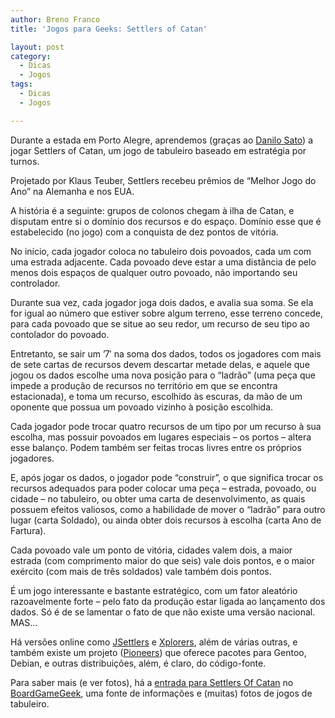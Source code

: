 ```yaml
---
author: Breno Franco
title: 'Jogos para Geeks: Settlers of Catan'

layout: post
category:
  - Dicas
  - Jogos
tags:
  - Dicas
  - Jogos

---
```

Durante a estada em Porto Alegre, aprendemos (graças ao [Danilo Sato][1]) a jogar Settlers of Catan, um jogo de tabuleiro baseado em estratégia por turnos.

Projetado por Klaus Teuber, Settlers recebeu prêmios de “Melhor Jogo do Ano” na Alemanha e nos EUA.

A história é a seguinte: grupos de colonos chegam à ilha de Catan, e disputam entre si o domínio dos recursos e do espaço. Domínio esse que é estabelecido (no jogo) com a conquista de dez pontos de vitória.

No início, cada jogador coloca no tabuleiro dois povoados, cada um com uma estrada adjacente. Cada povoado deve estar a uma distância de pelo menos dois espaços de qualquer outro povoado, não importando seu controlador.

Durante sua vez, cada jogador joga dois dados, e avalia sua soma. Se ela for igual ao número que estiver sobre algum terreno, esse terreno concede, para cada povoado que se situe ao seu redor, um recurso de seu tipo ao contolador do povoado.

Entretanto, se sair um ’7′ na soma dos dados, todos os jogadores com mais de sete cartas de recursos devem descartar metade delas, e aquele que jogou os dados escolhe uma nova posição para o “ladrão” (uma peça que impede a produção de recursos no território em que se encontra estacionada), e toma um recurso, escolhido às escuras, da mão de um oponente que possua um povoado vizinho à posição escolhida.

Cada jogador pode trocar quatro recursos de um tipo por um recurso à sua escolha, mas possuir povoados em lugares especiais – os portos – altera esse balanço. Podem também ser feitas trocas livres entre os próprios jogadores.

E, após jogar os dados, o jogador pode “construir”, o que significa trocar os recursos adequados para poder colocar uma peça – estrada, povoado, ou cidade – no tabuleiro, ou obter uma carta de desenvolvimento, as quais possuem efeitos valiosos, como a habilidade de mover o “ladrão” para outro lugar (carta Soldado), ou ainda obter dois recursos à escolha (carta Ano de Fartura).

Cada povoado vale um ponto de vitória, cidades valem dois, a maior estrada (com comprimento maior do que seis) vale dois pontos, e o maior exército (com mais de três soldados) vale também dois pontos.

É um jogo interessante e bastante estratégico, com um fator aleatório razoavelmente forte – pelo fato da produção estar ligada ao lançamento dos dados. Só é de se lamentar o fato de que não existe uma versão nacional. MAS…

Há versões online como [JSettlers][2] e [Xplorers][3], além de várias outras, e também existe um projeto ([Pioneers][4]) que oferece pacotes para Gentoo, Debian, e outras distribuições, além, é claro, do código-fonte.

Para saber mais (e ver fotos), há a [entrada para Settlers Of Catan][5] no [BoardGameGeek][6], uma fonte de informações e (muitas) fotos de jogos de tabuleiro. 














 [1]: http://www.dtsato.com/blog/default/
 [2]: http://www.jsettlers.com/
 [3]: http://games.asobrain.com/
 [4]: http://pio.sourceforge.net/
 [5]: http://www.boardgamegeek.com/game/13
 [6]: http://www.boardgamegeek.com





